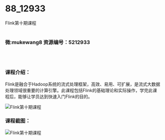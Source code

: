 # 88_12933
Flink第十期课程
<br/></br>
<h3>微:mukewang8 资源编号：5212933</h3>
<br/></br>
<h3>课程介绍：</h3>
<p><a title="查看与 Flink 相关的文章" target="_blank">Flink</a>是融合于Hadoop系统的流式处理框架，高效、易用、可扩展，是流式大数据处理领域很重要的计算引擎。此课程包括Flink的基础理论和实际操作，学完此课程后，能够让学员达到快速入门Flink的目的。</p>
<p><img src="https://www.ko996.com/wp-content/uploads/img/2020/05/2-52.png" alt="Flink第十期课程"></p>
<div class="info-desc">
<h3>课程截图：</h3>
<p><img src="https://www.ko996.com/wp-content/uploads/img/2020/05/1-58.png" alt="Flink第十期课程"></p>


			
</div>
